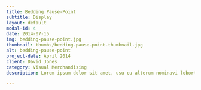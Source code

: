 ```yaml
---
title: Bedding Pause-Point
subtitle: Display
layout: default
modal-id: 4
date: 2014-07-15
img: bedding-pause-point.jpg
thumbnail: thumbs/bedding-pause-point-thumbnail.jpg
alt: bedding-pause-point
project-date: April 2014
client: David Jones
category: Visual Merchandising
description: Lorem ipsum dolor sit amet, usu cu alterum nominavi lobortis. At duo novum diceret. 

---
```

